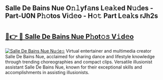 ## Salle De Bains Nue O𝚗𝚕yf𝚊ns L𝚎a𝚔ed N𝚞𝚍es - Part-U0N P𝚑𝚘tos Vi𝚍𝚎o - H𝚘𝚝 Part L𝚎a𝚔s rJh2s

# <h2><a href="http://kf8h1nt.oniu.top/?m=Salle+De+Bains+Nue">🔗👉 🔴 Salle De Bains Nue P𝚑ot𝚘𝚜 V𝚒d𝚎o</a></h2>

[![Salle De Bains Nue Nu𝚍e𝚜](https://i.imgur.com/0qMVB7G.gif)](http://kf8h1nt.oniu.top/?m=Salle+De+Bains+Nue)
Virtual entertainer and multimedia creator Salle De Bains Nue, acclaimed for sharing dance and lifestyle knowledge through trending choreographies and compact clips. Versatile illusionist assistant Salle De Bains Nue, known for their exceptional skills and accomplishments in assisting illusionists.  
